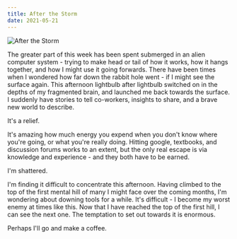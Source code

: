 ```yaml
---
title: After the Storm
date: 2021-05-21
---
```


![After the Storm](https://source.unsplash.com/2aFp6EWWs58/1600x900)


The greater part of this week has been spent submerged in an alien computer system - trying to make head or tail of how it works, how it hangs together, and how I might use it going forwards. There have been times when I wondered how far down the rabbit hole went - if I might see the surface again. This afternoon lightbulb after lightbulb switched on in the depths of my fragmented brain, and launched me back towards the surface. I suddenly have stories to tell co-workers, insights to share, and a brave new world to describe.


It's a relief.


It's amazing how much energy you expend when you don't know where you're going, or what you're really doing. Hitting google, textbooks, and discussion forums works to an extent, but the only real escape is via knowledge and experience - and they both have to be earned.


I'm shattered.


I'm finding it difficult to concentrate this afternoon. Having climbed to the top of the first mental hill of many I might face over the coming months, I'm wondering about downing tools for a while. It's difficult - I become my worst enemy at times like this. Now that I have reached the top of the first hill, I can see the next one. The temptation to set out towards it is enormous.


Perhaps I'll go and make a coffee.

